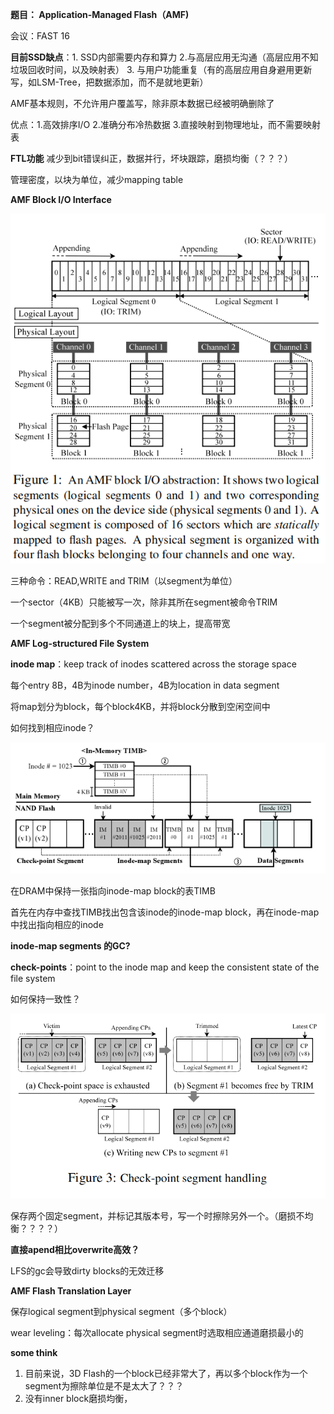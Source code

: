 **题目： Application-Managed Flash（AMF)**

会议：FAST 16

**目前SSD缺点**：1. SSD内部需要内存和算力 2.与高层应用无沟通（高层应用不知垃圾回收时间，以及映射表） 3. 与用户功能重复（有的高层应用自身避用更新写，如LSM-Tree，把数据添加，而不是就地更新）

AMF基本规则，不允许用户覆盖写，除非原本数据已经被明确删除了

优点：1.高效排序I/O 2.准确分布冷热数据 3.直接映射到物理地址，而不需要映射表

**FTL功能** 减少到bit错误纠正，数据并行，坏块跟踪，磨损均衡（？？？）

管理密度，以块为单位，减少mapping table

**AMF Block I/O Interface**

![img](image/Application-Managed-Flash-fast16/1634819112054.png)

三种命令：READ,WRITE and TRIM（以segment为单位）

一个sector（4KB）只能被写一次，除非其所在segment被命令TRIM

一个segment被分配到多个不同通道上的块上，提高带宽

**AMF Log-structured File System**

**inode map**：keep track of inodes scattered across the storage space

每个entry 8B，4B为inode number，4B为location in data segment

将map划分为block，每个block4KB，并将block分散到空闲空间中

如何找到相应inode？

![](image/Application-Managed-Flash-fast16/1634824802016.png)

在DRAM中保持一张指向inode-map block的表TIMB

首先在内存中查找TIMB找出包含该inode的inode-map block，再在inode-map中找出指向相应的inode

**inode-map segments 的GC?**


**check-points**：point to the inode map and keep the consistent state of the file system

如何保持一致性？

![img](image/Application-Managed-Flash-fast16/1634823081726.png)

保存两个固定segment，并标记其版本号，写一个时擦除另外一个。（磨损不均衡？？？？）

**直接apend相比overwrite高效？**

LFS的gc会导致dirty blocks的无效迁移

**AMF Flash Translation Layer**

保存logical segment到physical segment（多个block）

wear leveling：每次allocate physical segment时选取相应通道磨损最小的

**some think**

1. 目前来说，3D Flash的一个block已经非常大了，再以多个block作为一个segment为擦除单位是不是太大了？？？
2. 没有inner block磨损均衡，
